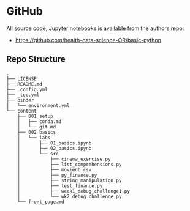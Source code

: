 # GitHub

All source code, Jupyter notebooks is available from the authors repo:
* https://github.com/health-data-science-OR/basic-python

## Repo Structure

```
.
├── LICENSE
├── README.md
├── _config.yml
├── _toc.yml
├── binder
│   └── environment.yml
└── content
    ├── 001_setup
    │   ├── conda.md
    │   └── git.md
    ├── 002_basics
    │   └── labs
    │       ├── 01_basics.ipynb
    │       ├── 02_basics.ipynb
    │       └── src
    │           ├── cinema_exercise.py
    │           ├── list_comprehensions.py
    │           ├── moviedb.csv
    │           ├── py_finance.py
    │           ├── string_manipulation.py
    │           ├── test_finance.py
    │           ├── week1_debug_challenge1.py
    │           └── wk2_debug_challenge.py
    └── front_page.md
```

